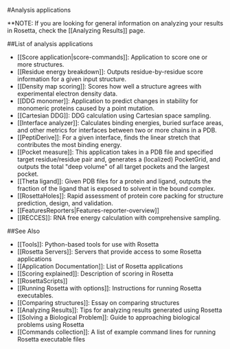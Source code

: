 #Analysis applications

**NOTE: If you are looking for general information on analyzing your results in Rosetta, check the [[Analyzing Results]] page.

##List of analysis applications

* [[Score application|score-commands]]: Application to score one or more structures.
* [[Residue energy breakdown]]: Outputs residue-by-residue score information for a given input structure.
* [[Density map scoring]]: Scores how well a structure agrees with experimental electron density data.
* [[DDG monomer]]: Application to predict changes in stability for monomeric proteins caused by a point mutation.
* [[Cartesian DDG]]: DDG calculation using Cartesian space sampling.
* [[Interface analyzer]]: Calculates binding energies, buried surface areas, and other metrics for interfaces between two or more chains in a PDB.
* [[PeptiDerive]]: For a given interface, finds the linear stretch that contributes the most binding energy.
* [[Pocket measure]]: This application takes in a PDB file and specified target residue/residue pair and, generates a (localized) PocketGrid, and outputs the total "deep volume" of all target pockets and the largest pocket.
* [[Theta ligand]]: Given PDB files for a protein and ligand, outputs the fraction of the ligand that is exposed to solvent in the bound complex.
* [[RosettaHoles]]: Rapid assessment of protein core packing for structure prediction, design, and validation.
* [[FeaturesReporters|Features-reporter-overview]]
* [[RECCES]]: RNA free energy calculation with comprehensive sampling.

##See Also

* [[Tools]]: Python-based tools for use with Rosetta
* [[Rosetta Servers]]: Servers that provide access to some Rosetta applications
* [[Application Documentation]]: List of Rosetta applications
* [[Scoring explained]]: Description of scoring in Rosetta
* [[RosettaScripts]]
* [[Running Rosetta with options]]: Instructions for running Rosetta executables.
* [[Comparing structures]]: Essay on comparing structures
* [[Analyzing Results]]: Tips for analyzing results generated using Rosetta
* [[Solving a Biological Problem]]: Guide to approaching biological problems using Rosetta
* [[Commands collection]]: A list of example command lines for running Rosetta executable files